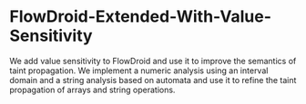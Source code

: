 # FlowDroid-Extended-With-Value-Sensitivity
We add value sensitivity to FlowDroid and use it to improve the semantics of taint propagation. We implement a numeric analysis using an interval domain and a string analysis based on automata and use it to refine the taint propagation of arrays and string operations.
